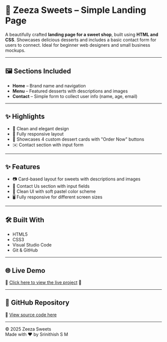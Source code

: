 # 🍰 Zeeza Sweets – Simple Landing Page

A beautifully crafted **landing page for a sweet shop**, built using **HTML and CSS**. Showcases delicious desserts and includes a basic contact form for users to connect. Ideal for beginner web designers and small business mockups.

---

## 🖼️ Sections Included

- **Home** – Brand name and navigation  
- **Menu** – Featured desserts with descriptions and images  
- **Contact** – Simple form to collect user info (name, age, email)

---

## ✨ Highlights

- 🍩 Clean and elegant design  
- 📱 Fully responsive layout  
- 🧁 Showcases 4 custom dessert cards with "Order Now" buttons  
- ✉️ Contact section with input form

---

## ✨ Features

- 📷 Card-based layout for sweets with descriptions and images  
- 📩 Contact Us section with input fields  
- 🎨 Clean UI with soft pastel color scheme  
- 🖥️ Fully responsive for different screen sizes

---

## 🛠️ Built With

- HTML5  
- CSS3  
- Visual Studio Code  
- Git & GitHub

---

## 🌐 Live Demo

🔗 [Click here to view the live project](https://your-live-demo-link.com) 👀


---

## 📁 GitHub Repository

🔗 [View source code here](https://github.com/Srinithish-dev-lab/Zeeza-Sweets-Landing-Page)

---

© 2025 Zeeza Sweets  
Made with ❤️ by Srinithish S M
